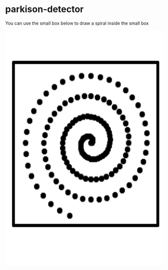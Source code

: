 # parkison-detector

You can use the small box below to draw a spiral inside the small box

<p align="left">
  <img src="./SpiralBox.png" alt="Spiral Test Box" height="750px" width="750px">
</p>

